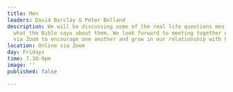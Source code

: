 ```yaml
---
title: Men
leaders: David Barclay & Peter Bolland
description: We will be discussing some of the real life questions men may ask and
  what the Bible says about them. We look forward to meeting together on Friday evenings
  via Zoom to encourage one another and grow in our relationship with God.
location: Online via Zoom
day: Fridays
time: 7.30-9pm
image: ''
published: false

---
```

